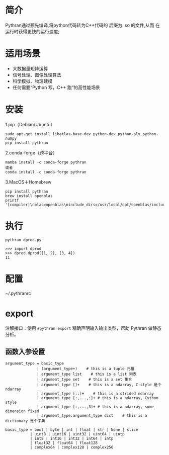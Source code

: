 # 简介
Pythran通过预先编译,将python代码转为C++代码的 后缀为 .so 的文件,从而 在运行时获得更快的运行速度;

# 适用场景
* 大数据量矩阵运算
* 信号处理、图像处理算法
* 科学模拟、物理建模
* 任何需要“Python 写，C++ 跑”的高性能场景

# 安装
1.pip（Debian/Ubuntu）
```shell
sudo apt-get install libatlas-base-dev python-dev python-ply python-numpy
pip install pythran
```

2.conda-forge（跨平台）
```shell
mamba install -c conda-forge pythran
或者
conda install -c conda-forge pythran
```

3.MacOS＋Homebrew
```shell
pip install pythran
brew install openblas
printf '[compiler]\nblas=openblas\ninclude_dirs=/usr/local/opt/openblas/include\nlibrary_dirs=/usr/local/opt/openblas/lib'>~/.pythranrc
```

# 执行
```shell
pythran dprod.py

>>> import dprod
>>> dprod.dprod([1, 2], [3, 4])
11
```
# 配置
~/.pythranrc

# export
注解接口：使用 ```#pythran export``` 精确声明输入输出类型，帮助 Pythran 做静态分析。

## 函数入参设置
```shell
argument_type = basic_type
              | (argument_type+)    # this is a tuple 元祖
              | argument_type list    # this is a list 列表
              | argument_type set    # this is a set 集合
              | argument_type []+    # this is a ndarray, C-style 是个ndarray
              | argument_type [::]+    # this is a strided ndarray
              | argument_type [:,...,:]+ # this is a ndarray, Cython style
              | argument_type [:,...,3]+ # this is a ndarray, some dimension fixed
              | argument_type:argument_type dict    # this is a dictionary 是个字典

basic_type = bool | byte | int | float | str | None | slice
           | uint8 | uint16 | uint32 | uint64 | uintp
           | int8 | int16 | int32 | int64 | intp
           | float32 | float64 | float128
           | complex64 | complex128 | complex256
```
